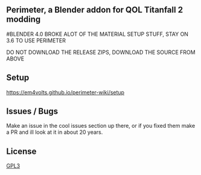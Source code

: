 
## Perimeter, a Blender addon for QOL Titanfall 2 modding



#BLENDER 4.0 BROKE ALOT OF THE MATERIAL SETUP STUFF, STAY ON 3.6 TO USE PERIMETER

DO NOT DOWNLOAD THE RELEASE ZIPS, DOWNLOAD THE SOURCE FROM ABOVE
## Setup
https://em4volts.github.io/perimeter-wiki/setup


## Issues / Bugs

Make an issue in the cool issues section up there, or if you fixed them make a PR and ill look at it in about 20 years.
## License

[GPL3](https://github.com/EM4Volts/Perimeter/blob/main/LICENSE)


